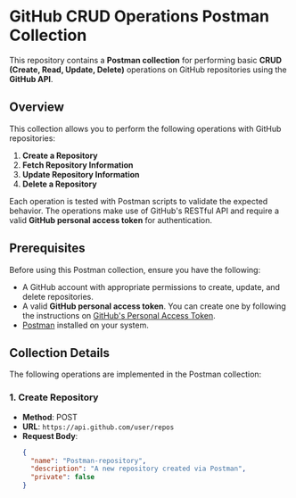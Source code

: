 # GitHub CRUD Operations Postman Collection

This repository contains a **Postman collection** for performing basic **CRUD (Create, Read, Update, Delete)** operations on GitHub repositories using the **GitHub API**.

## Overview

This collection allows you to perform the following operations with GitHub repositories:

1. **Create a Repository**
2. **Fetch Repository Information**
3. **Update Repository Information**
4. **Delete a Repository**

Each operation is tested with Postman scripts to validate the expected behavior. The operations make use of GitHub's RESTful API and require a valid **GitHub personal access token** for authentication.

## Prerequisites

Before using this Postman collection, ensure you have the following:

- A GitHub account with appropriate permissions to create, update, and delete repositories.
- A valid **GitHub personal access token**. You can create one by following the instructions on [GitHub's Personal Access Token](https://github.com/settings/tokens).
- [Postman](https://www.postman.com/downloads/) installed on your system.

## Collection Details

The following operations are implemented in the Postman collection:

### 1. Create Repository

- **Method**: POST
- **URL**: `https://api.github.com/user/repos`
- **Request Body**:
  ```json
  {
    "name": "Postman-repository",
    "description": "A new repository created via Postman",
    "private": false
  }
